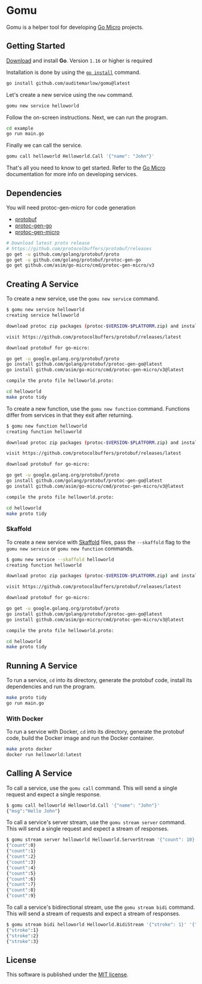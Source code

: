 # Gomu

Gomu is a helper tool for developing [Go Micro][1] projects.

## Getting Started

[Download][2] and install **Go**. Version `1.16` or higher is required

Installation is done by using the [`go install`][3] command.

```bash
go install github.com/auditemarlow/gomu@latest
```

Let's create a new service using the `new` command.

```bash
gomu new service helloworld
```

Follow the on-screen instructions. Next, we can run the program.

```bash
cd example
go run main.go
```

Finally we can call the service.

```bash
gomu call helloworld Helloworld.Call '{"name": "John"}'
```

That's all you need to know to get started. Refer to the [Go Micro][1]
documentation for more info on developing services.

## Dependencies

You will need protoc-gen-micro for code generation

* [protobuf][4]
* [protoc-gen-go][5]
* [protoc-gen-micro][6]

```bash
# Download latest proto release
# https://github.com/protocolbuffers/protobuf/releases
go get -u github.com/golang/protobuf/proto
go get -u github.com/golang/protobuf/protoc-gen-go
go get github.com/asim/go-micro/cmd/protoc-gen-micro/v3
```

## Creating A Service

To create a new service, use the `gomu new service` command.

```bash
$ gomu new service helloworld
creating service helloworld

download protoc zip packages (protoc-$VERSION-$PLATFORM.zip) and install:

visit https://github.com/protocolbuffers/protobuf/releases/latest

download protobuf for go-micro:

go get -u google.golang.org/protobuf/proto
go install github.com/golang/protobuf/protoc-gen-go@latest
go install github.com/asim/go-micro/cmd/protoc-gen-micro/v3@latest

compile the proto file helloworld.proto:

cd helloworld
make proto tidy
```

To create a new function, use the `gomu new function` command. Functions differ
from services in that they exit after returning.

```bash
$ gomu new function helloworld
creating function helloworld

download protoc zip packages (protoc-$VERSION-$PLATFORM.zip) and install:

visit https://github.com/protocolbuffers/protobuf/releases/latest

download protobuf for go-micro:

go get -u google.golang.org/protobuf/proto
go install github.com/golang/protobuf/protoc-gen-go@latest
go install github.com/asim/go-micro/cmd/protoc-gen-micro/v3@latest

compile the proto file helloworld.proto:

cd helloworld
make proto tidy
```

### Skaffold

To create a new service with [Skaffold][7] files, pass the `--skaffold` flag to
the `gomu new service` or `gomu new function` commands.

```bash
$ gomu new service --skaffold helloworld
creating function helloworld

download protoc zip packages (protoc-$VERSION-$PLATFORM.zip) and install:

visit https://github.com/protocolbuffers/protobuf/releases/latest

download protobuf for go-micro:

go get -u google.golang.org/protobuf/proto
go install github.com/golang/protobuf/protoc-gen-go@latest
go install github.com/asim/go-micro/cmd/protoc-gen-micro/v3@latest

compile the proto file helloworld.proto:

cd helloworld
make proto tidy
```

## Running A Service

To run a service, `cd` into its directory, generate the protobuf code, install
its dependencies and run the program.

```bash
make proto tidy
go run main.go
```

### With Docker

To run a service with Docker, `cd` into its directory, generate the protobuf
code, build the Docker image and run the Docker container.

```bash
make proto docker
docker run helloworld:latest
```

## Calling A Service

To call a service, use the `gomu call` command. This will send a single request
and expect a single response.

```bash
$ gomu call helloworld Helloworld.Call '{"name": "John"}'
{"msg":"Hello John"}
```

To call a service's server stream, use the `gomu stream server` command. This
will send a single request and expect a stream of responses.

```bash
$ gomu stream server helloworld Helloworld.ServerStream '{"count": 10}'
{"count":0}
{"count":1}
{"count":2}
{"count":3}
{"count":4}
{"count":5}
{"count":6}
{"count":7}
{"count":8}
{"count":9}
```

To call a service's bidirectional stream, use the `gomu stream bidi` command.
This will send a stream of requests and expect a stream of responses.

```bash
$ gomu stream bidi helloworld Helloworld.BidiStream '{"stroke": 1}' '{"stroke": 2}' '{"stroke": 3}'
{"stroke":1}
{"stroke":2}
{"stroke":3}
```

## License

This software is published under the [MIT license][8].

[1]: https://github.com/asim/go-micro
[2]: https://golang.org/dl/
[3]: https://golang.org/cmd/go/#hdr-Compile_and_install_packages_and_dependencies
[4]: https://grpc.io/docs/protoc-installation/
[5]: https://micro.mu/github.com/golang/protobuf/protoc-gen-go
[6]: https://github.com/asim/go-micro/tree/master/cmd/protoc-gen-micro
[7]: https://skaffold.dev/
[8]: LICENSE
